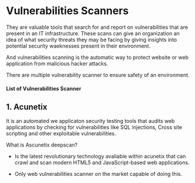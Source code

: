 # Vulnerabilities Scanners

They are valuable tools that search for and report on vulnerabilities that are present in an IT infrastructure. These scans can give an organization an idea of what security threats they may be facing by giving insights into potential security waeknesses present in their environment.

And vulnerabilities scanning is the automatic way to protect website or web application from malicious hacker attacks. 

There are multiple vulnerability scanner to ensure safety of an environment.

#### List of Vulnerabilities Scanner

## 1. Acunetix
It is an automated we applicaton security testing tools that audits web applications by checking for vulnerabilities like SQL injections, Cross site scripting and other exploitable vulnerabilities.

What is Ascunetix deepscan?

- Is the latest revolutionary technology avaliable within acunetix that can crawl and scan modern     HTML5 and JavaScript-based web applications.

- Only web vulnerabilities scanner on the market capable of doing this.

